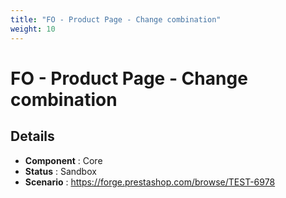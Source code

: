 ```yaml
---
title: "FO - Product Page - Change combination"
weight: 10
---
```


# FO - Product Page - Change combination
## Details
* **Component** : Core
* **Status** : Sandbox
* **Scenario** : https://forge.prestashop.com/browse/TEST-6978


